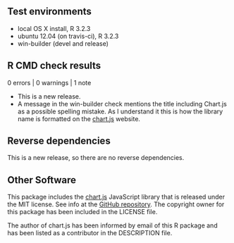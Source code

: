 ## Test environments
* local OS X install, R 3.2.3
* ubuntu 12.04 (on travis-ci), R 3.2.3
* win-builder (devel and release)

## R CMD check results

0 errors | 0 warnings | 1 note

* This is a new release.
* A message in the win-builder check mentions the title including Chart.js as a possible spelling mistake. As I understand it this is how the library name is formatted on the [chart.js](http://www.chartjs.org) website.

## Reverse dependencies

This is a new release, so there are no reverse dependencies.

## Other Software

This package includes the [chart.js](http://www.chartjs.org) JavaScript library that is released under the MIT license. See info at the [GitHub repository](https://github.com/nnnick/Chart.js). The copyright owner for this package has been included in the LICENSE file.

The author of chart.js has been informed by email of this R package and has been listed as a contributor in the DESCRIPTION file.
